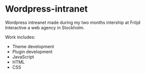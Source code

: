 Wordpress-intranet
======================

Wordpress intreanet made during my two months intership at Fröjd Interactive a web agency in Stockholm.

Work includes:

* Theme development
* Plugin development
* JavaScript
* HTML
* CSS
